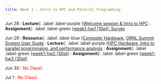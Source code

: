 ```yaml
---
title: Week 1 - Intro to HPC and Parallel Programming
---
```


Jun 28
: **Lecture**{: .label .label-purple }[Welcome session & Intro to HPC](../slides/HPC_Lec01_Welcome.pdf)
: **Assignment**{: .label .label-green }[week1-hw1 (10pt): Survey](https://docs.google.com/forms/d/e/1FAIpQLSek4QYwQPXVYPX3OUyjgGzY0v3twR6YWg6Xm6wmTNj9rsIPDQ/viewform?usp=sf_link)

Jun 29
: **Resource**{: .label .label-blue }[Computer Hardware](https://www.tutorialspoint.com/computer_fundamentals/computer_hardware.htm), [ORNL Summit System User Guide](https://docs.olcf.ornl.gov/)
: **Lecture**{: .label .label-purple }[HPC Hardware, Intro to parallel progrmmaing, and performance analysis](../slides/HPC_Lec02_IntroHPCandPP.pdf)
: **Assignment**{: .label .label-green }[week1-hw2 (30pt)](../assignments/week1_hw2)
: **Assignment**{: .label .label-green }[week1-hw3 (30pt)](../assignments/week1_hw3)

Jun 30
: <span style="color:Red">No Class!</span>.

Jul 1
: <span style="color:Red">No Class!</span>.
